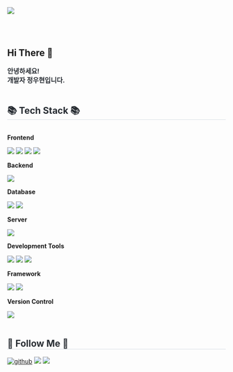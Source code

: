 
<img src="https://capsule-render.vercel.app/api?type=venom&color=auto&height=150&section=header&text=hi-&fontSize=90" />

<br/>  <br>
## Hi There 👋  
<div align= "left"> 
    <div style="font-weight: 700; font-size: 15px; text-align: left; color: #282d33;"> 안녕하세요! <br></li> 개발자 정우현입니다. </div> 
</div>
<br>
<div align= "left">
    <h2 style="border-bottom: 1px solid #d8dee4; color: #282d33;"> 📚 Tech Stack 📚 </h2>
    <div style="display:flex; flex-direction:column; align-items:flex-start;">
     <!-- Frontend -->
    <p><strong>Frontend</strong></p>
    <div>
        <img src="https://img.shields.io/badge/html5-E34F26?style=for-the-badge&logo=html5&logoColor=white"> 
        <img src="https://img.shields.io/badge/css-1572B6?style=for-the-badge&logo=css3&logoColor=white"> 
        <img src="https://img.shields.io/badge/javascript-F7DF1E?style=for-the-badge&logo=javascript&logoColor=black">
        <img src="https://img.shields.io/badge/jquery-0769AD?style=for-the-badge&logo=jquery&logoColor=white">
    </div>
    <!-- Backend -->
    <p><strong>Backend</strong></p>
    <div>
        <img src="https://img.shields.io/badge/java-007396?style=for-the-badge&logo=java&logoColor=white"> 
    </div>
    <!-- Database -->
    <p><strong>Database</strong></p>
    <div>
        <img src="https://img.shields.io/badge/oracle-F80000?style=for-the-badge&logo=oracle&logoColor=white"> 
        <img src="https://img.shields.io/badge/mysql-4479A1?style=for-the-badge&logo=mysql&logoColor=white"> 
    </div>
    <!--Server-->
    <p><strong>Server</strong></p
    <div>
     <img src="https://img.shields.io/badge/apache tomcat-F8DC75?style=for-the-badge&logo=apachetomcat&logoColor=black">   
    </div>
    <!--Development Tools-->
    <p><strong>Development Tools</strong></p>
    <div>
        <img src="https://img.shields.io/badge/Visual Studio Code-007ACC?style=for-the-badge&logo=Visual Studio Code&logoColor=white">
        <img src="https://img.shields.io/badge/Eclipse IDE-2C2255?style=for-the-badge&logo=Eclipse IDE&logoColor=white">
        <img src="https://img.shields.io/badge/DBeaver-A5915F?style=for-the-badge&logo=DBeaver&logoColor=white">
    </div>
     <!--Framework-->
    <p><strong>Framework</strong></p>
    <div>
    <img src="https://img.shields.io/badge/spring-6DB33F?style=for-the-badge&logo=spring&logoColor=white">
    <img src="https://img.shields.io/badge/springboot-6DB33F?style=for-the-badge&logo=springboot&logoColor=white">
    </div>
     <!--Version Control-->
    <p><strong>Version Control</strong></p>
    <div>
    <img src="https://img.shields.io/badge/github-181717?style=for-the-badge&logo=github&logoColor=white">
    </div>
    <br>
    <h2 style="border-bottom: 1px solid #d8dee4; color: #282d33;"> 🌈 Follow Me 🌈 </h2> 
    <div align= "left">
        <a href="https://github.com/woohyeon5" target="_blank"><img src=https://img.shields.io/badge/github-%2324292e.svg?&style=for-the-badge&logo=github&logoColor=white alt=github style="margin-bottom: 5px;" /></a>
        <a href=https://whjeong-dev.tistory.com/> <img src="https://img.shields.io/badge/Tistory-EC4815?style=for-the-badge&logo=Tistory&logoColor=white&link=https://whjeong-dev.tistory.com/"></a>
        <a href=mailto:whjeong5@gmail.com> <img src="https://img.shields.io/badge/Gmail-EA4335?style=for-the-badge&logo=Gmail&logoColor=white&link=mailto:whjeong5@gmail.com"> </a>
          </div>  <br> 
    <div align= "left">  </div> 
    </div>
    <br>
